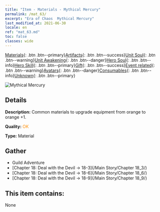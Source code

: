 ```yaml
---
title: "Item - Materials - Mythical Mercury"
permalink: /mat_63/
excerpt: "Era of Chaos  Mythical Mercury"
last_modified_at: 2021-06-30
locale: en
ref: "mat_63.md"
toc: false
classes: wide
---
```

 [Materials](/Items/){: .btn .btn--primary}[Artifacts](/Items/Artifacts/){: .btn .btn--success}[Unit Soul](/Items/UnitSoul/){: .btn .btn--warning}[Unit Awakening](/Items/UnitAwakening/){: .btn .btn--danger}[Hero Soul](/Items/HeroSoul/){: .btn .btn--info}[Hero Skill](/Items/HeroSkill/){: .btn .btn--primary}[Gift](/Items/Gift/){: .btn .btn--success}[Event related](/Items/Events/){: .btn .btn--warning}[Avatars](/Items/Avatars/){: .btn .btn--danger}[Consumables](/Items/Consumables/){: .btn .btn--info}[Unknown](/Items/Unknown/){: .btn .btn--primary}

 ![Mythical Mercury](/images/t/i_cailiao_shuiyin3.png)

## Details
 **Description:** Common materials to upgrade equipment from orange to orange +1.

 **Quality:** <span style="color: #FF8C00">OK</span>

 **Type:** Material

## Gather

*    Guild Adventure 
*    [Chapter 18: Deal with the Devil -> 18-3](/Main Story/Chapter 18_3/) 
*    [Chapter 18: Deal with the Devil -> 18-6](/Main Story/Chapter 18_6/) 
*    [Chapter 18: Deal with the Devil -> 18-9](/Main Story/Chapter 18_9/) 

## This item contains:

  None

